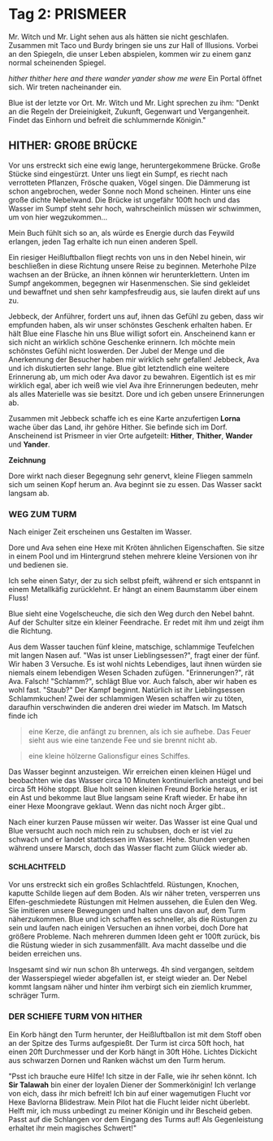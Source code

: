 # Tag 2: PRISMEER
Mr. Witch und Mr. Light sehen aus als hätten sie nicht geschlafen. Zusammen mit Taco und Burdy bringen sie uns zur Hall of Illusions. Vorbei an den Spiegeln, die unser Leben abspielen, kommen wir zu einem ganz normal scheinenden Spiegel.

*hither thither here and there*
*wander yander show me were*
Ein Portal öffnet sich. Wir treten nacheinander ein.

Blue ist der letzte vor Ort. Mr. Witch und Mr. Light sprechen zu ihm:
"Denkt an die Regeln der Dreieinigkeit, Zukunft, Gegenwart und Vergangenheit. Findet das Einhorn und befreit die schlummernde Königin."

## HITHER: GROßE BRÜCKE
Vor uns erstreckt sich eine ewig lange, heruntergekommene Brücke. Große Stücke sind eingestürzt. Unter uns liegt ein Sumpf, es riecht nach verrotteten Pflanzen, Frösche quaken, Vögel singen. Die Dämmerung ist schon angebrochen, weder Sonne noch Mond scheinen. Hinter uns eine große dichte Nebelwand. Die Brücke ist ungefähr 100ft hoch und das Wasser im Sumpf steht sehr hoch, wahrscheinlich müssen wir schwimmen, um von hier wegzukommen...

Mein Buch fühlt sich so an, als würde es Energie durch das Feywild erlangen, jeden Tag erhalte ich nun einen anderen Spell.

Ein riesiger Heißluftballon fliegt rechts von uns in den Nebel hinein, wir beschließen in diese Richtung unsere Reise zu beginnen. Meterhohe Pilze wachsen an der Brücke, an ihnen können wir herunterklettern. Unten im Sumpf angekommen, begegnen wir Hasenmenschen. Sie sind gekleidet und bewaffnet und shen sehr kampfesfreudig aus, sie laufen direkt auf uns zu. 

Jebbeck, der Anführer, fordert uns auf, ihnen das Gefühl zu geben, dass wir empfunden haben, als wir unser schönstes Geschenk erhalten haben. Er hält Blue eine Flasche hin uns Blue willigt sofort ein. Anscheinend kann er sich nicht an wirklich schöne Geschenke erinnern. Ich möchte mein schönstes Gefühl nicht loswerden. Der Jubel der Menge und die Anerkennung der Besucher haben mir wirklich sehr gefallen! Jebbeck, Ava und ich diskutierten sehr lange. Blue gibt letztendlich eine weitere Erinnerung ab, um mich oder Ava davor zu bewahren. Eigentlich ist es mir wirklich egal, aber ich weiß wie viel Ava ihre Erinnerungen bedeuten, mehr als alles Materielle was sie besitzt. Dore und ich geben unsere Erinnerungen ab. 

Zusammen mit Jebbeck schaffe ich es eine Karte anzufertigen **Lorna** wache über das Land, ihr gehöre Hither. Sie befinde sich im Dorf. Anscheinend ist Prismeer in vier Orte aufgeteilt: **Hither**, **Thither**, **Wander** und **Yander**.

**Zeichnung**

Dore wirkt nach dieser Begegnung sehr genervt, kleine Fliegen sammeln sich um seinen Kopf herum an. Ava beginnt sie zu essen. Das Wasser sackt langsam ab.

### WEG ZUM TURM
Nach einiger Zeit erscheinen uns Gestalten im Wasser. 

Dore und Ava sehen eine Hexe mit Kröten ähnlichen Eigenschaften. Sie sitze in einem Pool und im Hintergrund stehen mehrere kleine Versionen von ihr und bedienen sie. 

Ich sehe einen Satyr, der zu sich selbst pfeift, während er sich entspannt in einem Metallkäfig zurücklehnt. Er hängt an einem Baumstamm über einem Fluss!

Blue sieht eine Vogelscheuche, die sich den Weg durch den Nebel bahnt. Auf der Schulter sitze ein kleiner Feendrache. Er redet mit ihm und zeigt ihm die Richtung.

Aus dem Wasser tauchen fünf kleine, matschige, schlammige Teufelchen mit langen Nasen auf. "Was ist unser Lieblingsessen?", fragt einer der fünf. Wir haben 3 Versuche. Es ist wohl nichts Lebendiges, laut ihnen würden sie niemals einem lebendigen Wesen Schaden zufügen. "Erinnerungen?", rät Ava. Falsch! "Schlamm?", schlägt Blue vor. Auch falsch, aber wir haben es wohl fast. "Staub?" Der Kampf beginnt. Natürlich ist ihr Lieblingsessen Schlammkuchen! Zwei der schlammigen Wesen schaffen wir zu töten, daraufhin verschwinden die anderen drei wieder im Matsch. Im Matsch finde ich

> eine Kerze, die anfängt zu brennen, als ich sie aufhebe. Das Feuer sieht aus wie eine tanzende Fee und sie brennt nicht ab.

> eine kleine hölzerne Galionsfigur eines Schiffes.

Das Wasser beginnt anzusteigen. Wir erreichen einen kleinen Hügel und beobachten wie das Wasser circa 10 Minuten kontinuierlich ansteigt und bei circa 5ft Höhe stoppt. Blue holt seinen kleinen Freund Borkie heraus, er ist ein Ast und bekomme laut Blue langsam seine Kraft wieder. Er habe ihn einer Hexe Moongrave geklaut. Wenn das nicht noch Ärger gibt..

Nach einer kurzen Pause müssen wir weiter. Das Wasser ist eine Qual und Blue versucht auch noch mich rein zu schubsen, doch er ist viel zu schwach und er landet stattdessen im Wasser. Hehe. Stunden vergehen während unsere Marsch, doch das Wasser flacht zum Glück wieder ab.

#### SCHLACHTFELD
Vor uns erstreckt sich ein großes Schlachtfeld. Rüstungen, Knochen, kaputte Schilde liegen auf dem Boden. Als wir näher treten, versperren uns Elfen-geschmiedete Rüstungen mit Helmen aussehen, die Eulen den Weg. Sie imitieren unsere Bewegungen und halten uns davon auf, dem Turm näherzukommen. Blue und ich schaffen es schneller, als die Rüstungen zu sein und laufen nach einigen Versuchen an ihnen vorbei, doch Dore hat größere Probleme. Nach mehreren dummen Ideen geht er 100ft zurück, bis die Rüstung wieder in sich zusammenfällt. Ava macht dasselbe und die beiden erreichen uns. 

Insgesamt sind wir nun schon 8h unterwegs. 4h sind vergangen, seitdem der Wasserspiegel wieder abgefallen ist, er steigt wieder an. Der Nebel kommt langsam näher und hinter ihm verbirgt sich ein ziemlich krummer, schräger Turm. 

### DER SCHIEFE TURM VON HITHER
Ein Korb hängt den Turm herunter, der Heißluftballon ist mit dem Stoff oben an der Spitze des Turms aufgespießt. Der Turm ist circa 50ft hoch, hat einen 20ft Durchmesser und der Korb hängt in 30ft Höhe. Lichtes Dickicht aus schwarzen Dornen und Ranken wächst um den Turm herum. 

"Psst ich brauche eure Hilfe! Ich sitze in der Falle, wie ihr sehen könnt. Ich **Sir Talawah** bin einer der loyalen Diener der Sommerkönigin! Ich verlange von eich, dass ihr mich befreit! Ich bin auf einer wagemutigen Flucht vor Hexe Bavlorna Blidestraw. Mein Pilot hat die Flucht leider nicht überlebt. Helft mir, ich muss unbedingt zu meiner Königin und ihr Bescheid geben. Passt auf die Schlangen vor dem Eingang des Turms auf! Als Gegenleistung erhaltet ihr mein magisches Schwert!"
